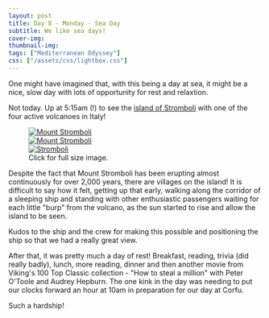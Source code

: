 ```yaml
---
layout: post
title: Day 8 - Monday - Sea Day
subtitle: We like sea days!
cover-img: 
thumbnail-img: 
tags: ["Mediterranean Odyssey"]
css: ["/assets/css/lightbox.css"]
---
```


One might have imagined that, with this being a day at sea, it might be a nice, slow day with lots of opportunity for rest and relaxtion.

Not today. Up at 5:15am (!) to see the [island of Stromboli](https://en.wikipedia.org/wiki/Stromboli) with one of the four active volcanoes in Italy!

<figure>
    <div class="d-flex flex-row flex-wrap" style="gap: 5px">
        <div class="p-2">
            <a href="https://res.cloudinary.com/dxbtkgnyh/image/upload/v1712750221/2024-viking-mediterranean-odyssey/PXL_20240408_035103901_qtc3xy.jpg"
                data-lightbox="stromboli" data-title="Mount Stromboli">
                <img src="https://res.cloudinary.com/dxbtkgnyh/image/upload/t_Thumbnail/v1712750221/2024-viking-mediterranean-odyssey/PXL_20240408_035103901_qtc3xy.jpg"
                    alt="Mount Stromboli">
            </a>
        </div>
        <div class="p-2">
            <a href="https://res.cloudinary.com/dxbtkgnyh/image/upload/v1712750316/2024-viking-mediterranean-odyssey/PXL_20240408_041423253_k5ajr4.jpg"
                data-lightbox="stromboli" data-title="Mount Stromboli">
                <img src="https://res.cloudinary.com/dxbtkgnyh/image/upload/t_Thumbnail/v1712750316/2024-viking-mediterranean-odyssey/PXL_20240408_041423253_k5ajr4.jpg"
                    alt="Mount Stromboli">
            </a>
        </div>
        <div class="p-2">
            <a href="https://res.cloudinary.com/dxbtkgnyh/image/upload/v1712750346/2024-viking-mediterranean-odyssey/PXL_20240408_040856579_kplgat.jpg"
                data-lightbox="stromboli" data-title="Stromboli">
                <img src="https://res.cloudinary.com/dxbtkgnyh/image/upload/t_Thumbnail/v1712750346/2024-viking-mediterranean-odyssey/PXL_20240408_040856579_kplgat.jpg"
                    alt="Stromboli">
            </a>
        </div>
    </div>
    <figcaption>Click for full size image.</figcaption>
</figure>

Despite the fact that Mount Stromboli has been erupting almost continuously for over 2,000 years, there are villages on the island! It is difficult to say how it felt, getting up that early, walking along the corridor of a sleeping ship and standing with other enthusiastic passengers waiting for each little "burp" from the volcano, as the sun started to rise and allow the island to be seen.

Kudos to the ship and the crew for making this possible and positioning the ship so that we had a really great view.

After that, it was pretty much a day of rest! Breakfast, reading, trivia (did really badly), lunch, more reading, dinner and then another movie from Viking's 100 Top Classic collection - "How to steal a million" with Peter O'Toole and Audrey Hepburn. The one kink in the day was needing to put our clocks forward an hour at 10am in preparation for our day at Corfu.

Such a hardship!

<script src="/assets/js/lightbox-plus-jquery.js"></script>
